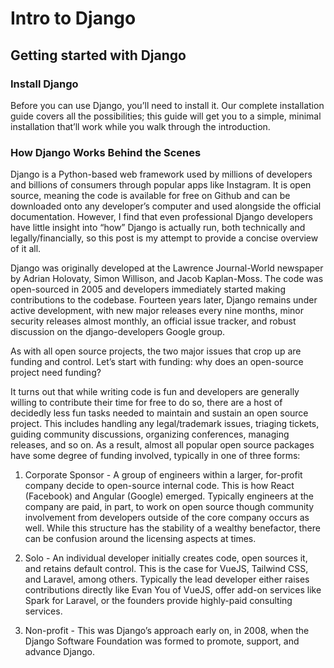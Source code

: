 # Intro to Django

## Getting started with Django

### Install Django
Before you can use Django, you’ll need to install it. Our complete installation guide covers all the possibilities; this guide will get you to a simple, minimal installation that’ll work while you walk through the introduction.

### How Django Works Behind the Scenes


Django is a Python-based web framework used by millions of developers and billions of consumers through popular apps like Instagram. It is open source, meaning the code is available for free on Github and can be downloaded onto any developer’s computer and used alongside the official documentation. However, I find that even professional Django developers have little insight into “how” Django is actually run, both technically and legally/financially, so this post is my attempt to provide a concise overview of it all.

Django was originally developed at the Lawrence Journal-World newspaper by Adrian Holovaty, Simon Willison, and Jacob Kaplan-Moss. The code was open-sourced in 2005 and developers immediately started making contributions to the codebase. Fourteen years later, Django remains under active development, with new major releases every nine months, minor security releases almost monthly, an official issue tracker, and robust discussion on the django-developers Google group.

As with all open source projects, the two major issues that crop up are funding and control. Let’s start with funding: why does an open-source project need funding?

It turns out that while writing code is fun and developers are generally willing to contribute their time for free to do so, there are a host of decidedly less fun tasks needed to maintain and sustain an open source project. This includes handling any legal/trademark issues, triaging tickets, guiding community discussions, organizing conferences, managing releases, and so on. As a result, almost all popular open source packages have some degree of funding involved, typically in one of three forms:

1) Corporate Sponsor - A group of engineers within a larger, for-profit company decide to open-source internal code. This is how React (Facebook) and Angular (Google) emerged. Typically engineers at the company are paid, in part, to work on open source though community involvement from developers outside of the core company occurs as well. While this structure has the stability of a wealthy benefactor, there can be confusion around the licensing aspects at times.

2) Solo - An individual developer initially creates code, open sources it, and retains default control. This is the case for VueJS, Tailwind CSS, and Laravel, among others. Typically the lead developer either raises contributions directly like Evan You of VueJS, offer add-on services like Spark for Laravel, or the founders provide highly-paid consulting services.

3) Non-profit - This was Django’s approach early on, in 2008, when the Django Software Foundation was formed to promote, support, and advance Django.